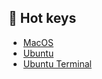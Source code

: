 ## 🎹 Hot keys

* [MacOS](./macos.md)
* [Ubuntu](./ubuntu.md)
* [Ubuntu Terminal](./ubuntu_terminal.md)
